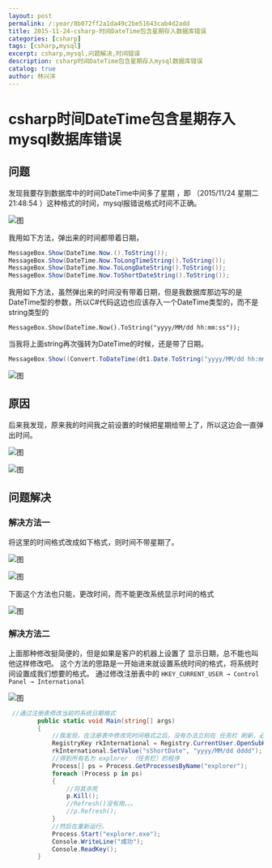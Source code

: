 ```yaml
---
layout: post
permalink: /:year/8b072ff2a1da49c2be51643cab4d2add
title: 2015-11-24-csharp-时间DateTime包含星期存入数据库错误
categories: [csharp]
tags: [csharp,mysql]
excerpt: csharp,mysql,问题解决,时间错误
description: csharp时间DateTime包含星期存入mysql数据库错误
catalog: true
author: 林兴洋
---
```


# csharp时间DateTime包含星期存入mysql数据库错误

## 问题

发现我要存到数据库中的时间DateTime中间多了星期 ，即 （2015/11/24 星期二 21:48:54 ）这种格式的时间，mysql报错说格式时间不正确。

![图](http://image.linxingyang.net/image/C-csharp/image/2015-11-24/01.png)

我用如下方法，弹出来的时间都带着日期，

```csharp
MessageBox.Show(DateTime.Now.().ToString());
MessageBox.Show(DateTime.Now.ToLongTimeString().ToString());
MessageBox.Show(DateTime.Now.ToLongDateString().ToString());
MessageBox.Show(DateTime.Now.ToShortDateString().ToString());
```

我用如下方法，虽然弹出来的时间没有带着日期，但是我数据库那边写的是DateTime型的参数，所以C#代码这边也应该存入一个DateTime类型的，而不是string类型的

```
MessageBox.Show(DateTime.Now().ToString("yyyy/MM/dd hh:mm:ss"));
```

当我将上面string再次强转为DateTime的时候，还是带了日期。

```csharp
MessageBox.Show((Convert.ToDateTime(dt1.Date.ToString("yyyy/MM/dd hh:mm:ss")).ToString()));
```

![图](http://image.linxingyang.net/image/C-csharp/image/2015-11-24/02.png)

## 原因

后来我发现，原来我的时间我之前设置的时候把星期给带上了，所以这边会一直弹出时间。

![图](http://image.linxingyang.net/image/C-csharp/image/2015-11-24/03.png)

![图](http://image.linxingyang.net/image/C-csharp/image/2015-11-24/04.png)

## 问题解决

### 解决方法一

将这里的时间格式改成如下格式，则时间不带星期了。

![图](http://image.linxingyang.net/image/C-csharp/image/2015-11-24/05.png)

![图](http://image.linxingyang.net/image/C-csharp/image/2015-11-24/06.png)

下面这个方法也只能，更改时间，而不能更改系统显示时间的格式

![图](http://image.linxingyang.net/image/C-csharp/image/2015-11-24/07.png)

### 解决方法二

上面那种修改挺简便的，但是如果是客户的机器上设置了 显示日期，总不能也叫他这样修改吧。
这个方法的思路是一开始进来就设置系统时间的格式，将系统时间设置成我们想要的格式。
通过修改注册表中的   `HKEY_CURRENT_USER → Control Panel → International`

![图](http://image.linxingyang.net/image/C-csharp/image/2015-11-24/08.png)

```csharp
 //通过注册表修改当前的系统日期格式
        public static void Main(string[] args)
        {
            //我发现，在注册表中修改完时间格式之后，没有办法立刻在 任务栏 刷新，必须杀死任务栏进程，然后重新开启，才行。。。不知道有没有办法刷新那个任务栏。应该平常我们改时间格式的时候是可以马上看到修改后的效果的。。。
            RegistryKey rkInternational = Registry.CurrentUser.OpenSubKey(@"Control Panel\International", true);
            rkInternational.SetValue("sShortDate", "yyyy/MM/dd dddd");
            //得到所有名为 explorer （任务栏）的程序
            Process[] ps = Process.GetProcessesByName("explorer");
            foreach (Process p in ps)
            {
                //将其杀死
                p.Kill();
                //Refresh()没有用。。。
                //p.Refresh();
            }
            //然后在重新运行。
            Process.Start("explorer.exe");
            Console.WriteLine("成功");
            Console.ReadKey();
        }
```
